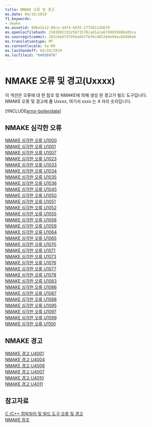 ```yaml
---
title: NMAKE 오류 및 경고
ms.date: 04/16/2019
f1_keywords:
- nmake
ms.assetid: 9dbe2e12-88ca-4df4-b935-17756112bb79
ms.openlocfilehash: 230389215525871578cad1a1a676995588bdd5ca
ms.sourcegitcommit: 283cb64fd7958a6b7fbf0cd8534de99ac8d408eb
ms.translationtype: MT
ms.contentlocale: ko-KR
ms.lasthandoff: 04/28/2019
ms.locfileid: "64856976"
---
```

# <a name="nmake-errors-and-warnings-uxxxx"></a>NMAKE 오류 및 경고(Uxxxx)

이 섹션은 오류에 대 한 참조 및 NMAKE에 의해 생성 된 경고가 빌드 도구입니다. NMAKE 오류 및 경고에 폼 U*xxxx*, 여기서 *xxxx* 는 4 자리 숫자입니다.

[!INCLUDE[error-boilerplate](../../error-messages/includes/error-boilerplate.md)]

## <a name="nmake-fatal-errors"></a>NMAKE 심각한 오류

[NMAKE 심각한 오류 U1000](nmake-fatal-error-u1000.md) \
[NMAKE 심각한 오류 U1001](nmake-fatal-error-u1001.md) \
[NMAKE 심각한 오류 U1007](nmake-fatal-error-u1007.md) \
[NMAKE 심각한 오류 U1023](nmake-fatal-error-u1023.md) \
[NMAKE 심각한 오류 U1033](nmake-fatal-error-u1033.md) \
[NMAKE 심각한 오류 U1034](nmake-fatal-error-u1034.md) \
[NMAKE 심각한 오류 U1035](nmake-fatal-error-u1035.md) \
[NMAKE 심각한 오류 U1036](nmake-fatal-error-u1036.md) \
[NMAKE 심각한 오류 U1045](nmake-fatal-error-u1045.md) \
[NMAKE 심각한 오류 U1050](nmake-fatal-error-u1050.md) \
[NMAKE 심각한 오류 U1051](nmake-fatal-error-u1051.md) \
[NMAKE 심각한 오류 U1052](nmake-fatal-error-u1052.md) \
[NMAKE 심각한 오류 U1055](nmake-fatal-error-u1055.md) \
[NMAKE 심각한 오류 U1056](nmake-fatal-error-u1056.md) \
[NMAKE 심각한 오류 U1059](nmake-fatal-error-u1059.md) \
[NMAKE 심각한 오류 U1064](nmake-fatal-error-u1064.md) \
[NMAKE 심각한 오류 U1065](nmake-fatal-error-u1065.md) \
[NMAKE 심각한 오류 U1070](nmake-fatal-error-u1070.md) \
[NMAKE 심각한 오류 U1071](nmake-fatal-error-u1071.md) \
[NMAKE 심각한 오류 U1073](nmake-fatal-error-u1073.md) \
[NMAKE 심각한 오류 U1076](nmake-fatal-error-u1076.md) \
[NMAKE 심각한 오류 U1077](nmake-fatal-error-u1077.md) \
[NMAKE 심각한 오류 U1078](nmake-fatal-error-u1078.md) \
[NMAKE 심각한 오류 U1083](nmake-fatal-error-u1083.md) \
[NMAKE 심각한 오류 U1086](nmake-fatal-error-u1086.md) \
[NMAKE 심각한 오류 U1087](nmake-fatal-error-u1087.md) \
[NMAKE 심각한 오류 U1088](nmake-fatal-error-u1088.md) \
[NMAKE 심각한 오류 U1095](nmake-fatal-error-u1095.md) \
[NMAKE 심각한 오류 U1097](nmake-fatal-error-u1097.md) \
[NMAKE 심각한 오류 U1099](nmake-fatal-error-u1099.md) \
[NMAKE 심각한 오류 U1100](nmake-fatal-error-u1100.md)

## <a name="nmake-warnings"></a>NMAKE 경고

[NMAKE 경고 U4001](nmake-warning-u4001.md) \
[NMAKE 경고 U4004](nmake-warning-u4004.md) \
[NMAKE 경고 U4006](nmake-warning-u4006.md) \
[NMAKE 경고 U4007](nmake-warning-u4007.md) \
[NMAKE 경고 U4010](nmake-warning-u4010.md) \
[NMAKE 경고 U4011](nmake-warning-u4011.md)

## <a name="see-also"></a>참고자료

[C /C++ 컴파일러 및 빌드 도구 오류 및 경고](../compiler-errors-1/c-cpp-build-errors.md) \
[NMAKE 참조](../../build/reference/nmake-reference.md)
